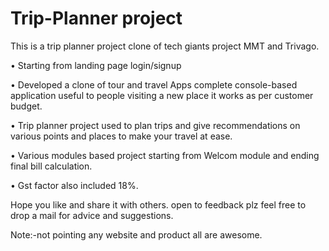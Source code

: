 # Trip-Planner project

This is a trip planner project clone of tech giants project MMT and Trivago.

• Starting from landing page login/signup

• Developed a clone of tour and travel Apps complete console-based application useful to people visiting a new place it works as per customer budget.

• Trip planner project used to plan trips and give recommendations on various points and places to make your travel at ease.

• Various modules based project starting from Welcom module and ending final bill calculation.

• Gst factor also included 18%.

Hope you like and share it with others. open to feedback plz feel free to drop a mail for advice and suggestions.

Note:-not pointing any website and product all are awesome.
